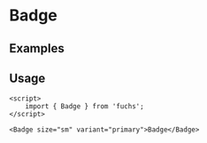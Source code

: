 <script>
	import Example from './Example.svelte';
</script>

# Badge

## Examples

<Example />

## Usage

```svelte
<script>
	import { Badge } from 'fuchs';
</script>

<Badge size="sm" variant="primary">Badge</Badge>
```
